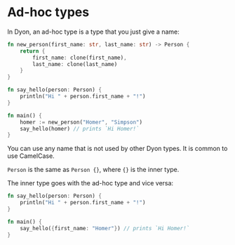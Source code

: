# Ad-hoc types

In Dyon, an ad-hoc type is a type that you just give a name:

```rust
fn new_person(first_name: str, last_name: str) -> Person {
    return {
        first_name: clone(first_name),
        last_name: clone(last_name)
    }
}

fn say_hello(person: Person) {
    println("Hi " + person.first_name + "!")
}

fn main() {
    homer := new_person("Homer", "Simpson")
    say_hello(homer) // prints `Hi Homer!`
}
```

You can use any name that is not used by other Dyon types.
It is common to use CamelCase.

`Person` is the same as `Person {}`, where `{}` is the inner type.

The inner type goes with the ad-hoc type and vice versa:

```rust
fn say_hello(person: Person) {
    println("Hi " + person.first_name + "!")
}

fn main() {
    say_hello({first_name: "Homer"}) // prints `Hi Homer!`
}
```
